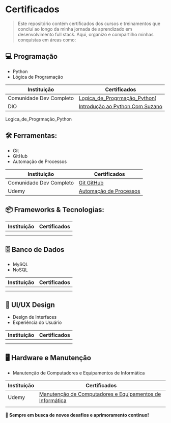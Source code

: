 # Certificados

>Este repositório contém certificados dos cursos e treinamentos que concluí ao longo da minha jornada de aprendizado em desenvolvimento full stack. Aqui, organizo e compartilho minhas conquistas em áreas como:


## 💻 Programação

- Python
- Lógica de Programação

 | Instituição | Certificados |
 |--------|--------------|
 | Comunidade Dev Completo | [Logica_de_Progrmação_Python](https://raw.githubusercontent.com/N3TO0/Certificados/refs/heads/main/Programação/Logica_de_Progrmação_Python_Git_GitHub-Comunidade-Dev-Completo.jfif)) | 
 | DIO | [Introdução ao Python Com Suzano](https://raw.githubusercontent.com/N3TO0/Certificados/refs/heads/main/Ferramentas/Git_GitHub-Comunidade-Dev-Completo.jfif](https://github.com/N3TO0/Certificados/blob/main/Programação/Introdução_ao_Python_Com_Suzano.pdf)) | 
 

Logica_de_Progrmação_Python

## 🛠️ Ferramentas: 

- Git
- GitHub
- Automação de Processos

 | Instituição | Certificados |
 |--------|--------------|
 | Comunidade Dev Completo | [Git GitHub](https://raw.githubusercontent.com/N3TO0/Certificados/refs/heads/main/Ferramentas/Git_GitHub-Comunidade-Dev-Completo.jfif) | 
 | Udemy | [Automação de Processos](link2) | 

## 📦 Frameworks & Tecnologias: 


 | Instituição | Certificados |
 |--------|--------------|
 |  |  | 
 |  | []() | 
 
## 🗄️ Banco de Dados  
- MySQL  
- NoSQL

 | Instituição | Certificados |
 |--------|--------------|
 |  |  | 
 |  | []() | 

## 🎨 UI/UX Design  
- Design de Interfaces  
- Experiência do Usuário

 | Instituição | Certificados |
 |--------|--------------|
 |  |  | 
 |  | []() | 


## 🖥️ Hardware e Manutenção  
- Manutenção de Computadores e Equipamentos de Informática

 | Instituição | Certificados |
 |--------|--------------|
 | Udemy | [Manutenção de Computadores e Equipamentos de Informática](https://www.udemy.com/certificate/UC-971a3955-82ba-4c33-bfeb-1b149b009b33/) | 
 |  | []() | 

**🚀 Sempre em busca de novos desafios e aprimoramento contínuo!**
